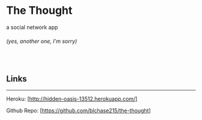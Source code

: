 # The Thought
a social network app 

###### (yes, another one, I'm sorry)
<br/>

## Links

---

Heroku: [http://hidden-oasis-13512.herokuapp.com/]

Github Repo: [https://github.com/blchase215/the-thought]